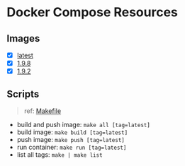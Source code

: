 # Docker Compose Resources

## Images

- [x] [latest](./latest/Dockerfile)
- [x] [1.9.8](./1.9.8/Dockerfile)
- [x] [1.9.2](./1.9.2/Dockerfile)

## Scripts

>ref: [Makefile](./Makefile)

- build and push image: `make all [tag=latest]`
- build image: `make build [tag=latest]`
- push image: `make push [tag=latest]`
- run container: `make run [tag=latest]`
- list all tags: `make | make list`
